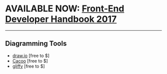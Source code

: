 # AVAILABLE NOW: [Front-End Developer Handbook 2017](https://www.gitbook.com/book/frontendmasters/front-end-handbook-2017/details)

***

## Diagramming Tools

* [draw.io](https://www.draw.io/) [free to $]
* [Cacoo](https://cacoo.com) [free to $]
* [gliffy](https://www.gliffy.com/products/online/) [free to $]















































 






